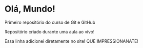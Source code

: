 # Olá, Mundo!
 Primeiro repositório do curso de Git e GitHub

 Repositório criado durante uma aula ao vivo!

 Essa linha adicionei diretamente no site! QUE IMPRESSIONANATE!
